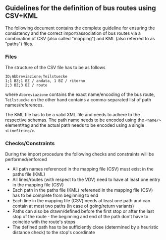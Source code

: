 ## Guidelines for the definition of bus routes using CSV+KML

The following document contains the complete guideline for ensuring the consistency and the correct import/association of bus routes via a combination of CSV (also called "mapping") and KML (also referred to as "paths") files.

### Files

The structure of the CSV file has to be as follows

    ID;Abbreviazione;Teilstuecke
    1;1 BZ;1 BZ / andata, 1 BZ / ritorno
    2;3 BZ;3 BZ / route

where `Abbreviazione` contains the exact name/encoding of the bus route, `Teilstuecke` on the other hand contains a comma-separated list of path names/references.

The KML file has to be a valid XML file and needs to adhere to the respective schemas. The path name needs to be encoded using the `<name/>` element/tag and the actual path needs to be encoded using a single `<LineString/>`.

### Checks/Constraints

During the import procedure the following checks and constraints will be performed/enforced

* All path names referenced in the mapping file (CSV) must exist in the paths file (KML)
* All lines/routes (with respect to the VDV) need to have at least one entry in the mapping file (CSV)
* Each path in the paths file (KML) referened in the mapping file (CSV) has to be complete from beginning to end
* Each line in the mapping file (CSV) needs at least one path and can contain at most two paths (in case of going/return variants)
* Paths can also be drawn/defined before the first stop or after the last stop of the route - the beginning and end of the path don't have to coincide with the route's stops
* The defined path has to be sufficiently close (determined by a heuristic distance check) to the stop's coordinate